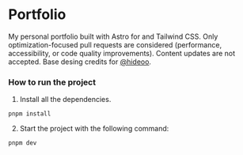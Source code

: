 # Portfolio 

My personal portfolio built with Astro for and Tailwind CSS. Only optimization-focused pull requests are considered (performance, accessibility, or code quality improvements). Content updates are not accepted. Base desing credits for [@hideoo](https://github.com/HiDeoo).

### How to run the project

1. Install all the dependencies.

```console
pnpm install
```
  
2. Start the project with the following command:

```console
pnpm dev
```
